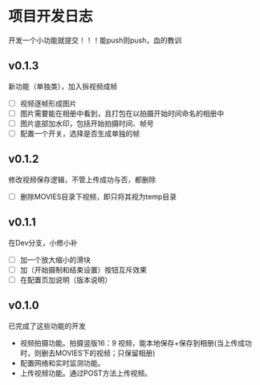 # 项目开发日志
开发一个小功能就提交！！！能push则push，血的教训


## v0.1.3
新功能（单独类），加入拆视频成帧
- [ ] 视频逐帧形成图片
- [ ] 图片需要能在相册中看到，且打包在以拍摄开始时间命名的相册中
- [ ] 图片底部加水印，包括开始拍摄时间、帧号
- [ ] 配置一个开关，选择是否生成单独的帧

## v0.1.2
修改视频保存逻辑，不管上传成功与否，都删除
- [ ] 删除MOVIES目录下视频，即只将其视为temp目录

## v0.1.1
在Dev分支，小修小补
- [ ] 加一个放大缩小的滑块
- [ ] 加（开始摄制和结束设置）按钮互斥效果
- [ ] 在配置页加说明（版本说明）

## v0.1.0
已完成了这些功能的开发
- 视频拍摄功能。拍摄竖版16：9 视频，能本地保存+保存到相册(当上传成功时，则删去MOVIES下的视频；只保留相册)
- 配置网络和实时监测功能。
- 上传视频功能。通过POST方法上传视频。